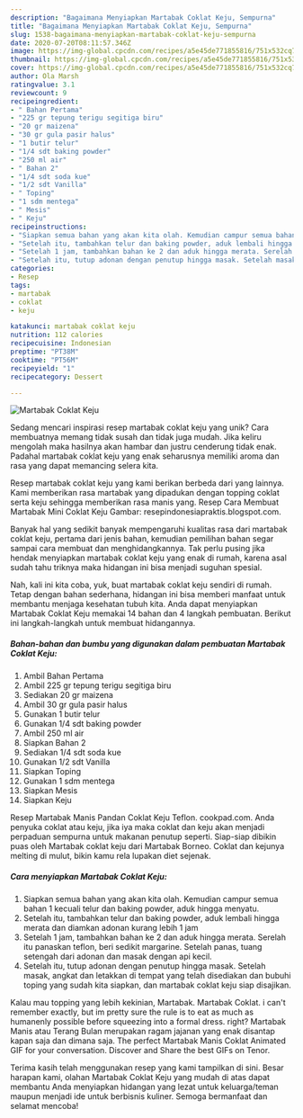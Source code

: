 ```yaml
---
description: "Bagaimana Menyiapkan Martabak Coklat Keju, Sempurna"
title: "Bagaimana Menyiapkan Martabak Coklat Keju, Sempurna"
slug: 1538-bagaimana-menyiapkan-martabak-coklat-keju-sempurna
date: 2020-07-20T08:11:57.346Z
image: https://img-global.cpcdn.com/recipes/a5e45de771855816/751x532cq70/martabak-coklat-keju-foto-resep-utama.jpg
thumbnail: https://img-global.cpcdn.com/recipes/a5e45de771855816/751x532cq70/martabak-coklat-keju-foto-resep-utama.jpg
cover: https://img-global.cpcdn.com/recipes/a5e45de771855816/751x532cq70/martabak-coklat-keju-foto-resep-utama.jpg
author: Ola Marsh
ratingvalue: 3.1
reviewcount: 9
recipeingredient:
- " Bahan Pertama"
- "225 gr tepung terigu segitiga biru"
- "20 gr maizena"
- "30 gr gula pasir halus"
- "1 butir telur"
- "1/4 sdt baking powder"
- "250 ml air"
- " Bahan 2"
- "1/4 sdt soda kue"
- "1/2 sdt Vanilla"
- " Toping"
- "1 sdm mentega"
- " Mesis"
- " Keju"
recipeinstructions:
- "Siapkan semua bahan yang akan kita olah. Kemudian campur semua bahan 1 kecuali telur dan baking powder, aduk hingga menyatu."
- "Setelah itu, tambahkan telur dan baking powder, aduk lembali hingga merata dan diamkan adonan kurang lebih 1 jam"
- "Setelah 1 jam, tambahkan bahan ke 2 dan aduk hingga merata. Serelah itu panaskan teflon, beri sedikit margarine. Setelah panas, tuang setengah dari adonan dan masak dengan api kecil."
- "Setelah itu, tutup adonan dengan penutup hingga masak. Setelah masak, angkat dan letakkan di tempat yang telah disediakan dan bubuhi toping yang sudah kita siapkan, dan martabak coklat keju siap disajikan."
categories:
- Resep
tags:
- martabak
- coklat
- keju

katakunci: martabak coklat keju 
nutrition: 112 calories
recipecuisine: Indonesian
preptime: "PT38M"
cooktime: "PT56M"
recipeyield: "1"
recipecategory: Dessert

---
```



![Martabak Coklat Keju](https://img-global.cpcdn.com/recipes/a5e45de771855816/751x532cq70/martabak-coklat-keju-foto-resep-utama.jpg)

Sedang mencari inspirasi resep martabak coklat keju yang unik? Cara membuatnya memang tidak susah dan tidak juga mudah. Jika keliru mengolah maka hasilnya akan hambar dan justru cenderung tidak enak. Padahal martabak coklat keju yang enak seharusnya memiliki aroma dan rasa yang dapat memancing selera kita.

Resep martabak coklat keju yang kami berikan berbeda dari yang lainnya. Kami memberikan rasa martabak yang dipadukan dengan topping coklat serta keju sehingga memberikan rasa manis yang. Resep Cara Membuat Martabak Mini Coklat Keju Gambar: resepindonesiapraktis.blogspot.com.

Banyak hal yang sedikit banyak mempengaruhi kualitas rasa dari martabak coklat keju, pertama dari jenis bahan, kemudian pemilihan bahan segar sampai cara membuat dan menghidangkannya. Tak perlu pusing jika hendak menyiapkan martabak coklat keju yang enak di rumah, karena asal sudah tahu triknya maka hidangan ini bisa menjadi suguhan spesial.


Nah, kali ini kita coba, yuk, buat martabak coklat keju sendiri di rumah. Tetap dengan bahan sederhana, hidangan ini bisa memberi manfaat untuk membantu menjaga kesehatan tubuh kita. Anda dapat menyiapkan Martabak Coklat Keju memakai 14 bahan dan 4 langkah pembuatan. Berikut ini langkah-langkah untuk membuat hidangannya.

<!--inarticleads1-->

##### Bahan-bahan dan bumbu yang digunakan dalam pembuatan Martabak Coklat Keju:

1. Ambil  Bahan Pertama
1. Ambil 225 gr tepung terigu segitiga biru
1. Sediakan 20 gr maizena
1. Ambil 30 gr gula pasir halus
1. Gunakan 1 butir telur
1. Gunakan 1/4 sdt baking powder
1. Ambil 250 ml air
1. Siapkan  Bahan 2
1. Sediakan 1/4 sdt soda kue
1. Gunakan 1/2 sdt Vanilla
1. Siapkan  Toping
1. Gunakan 1 sdm mentega
1. Siapkan  Mesis
1. Siapkan  Keju


Resep Martabak Manis Pandan Coklat Keju Teflon. cookpad.com. Anda penyuka coklat atau keju, jika iya maka coklat dan keju akan menjadi perpaduan sempurna untuk makanan penutup seperti. Siap-siap dibikin puas oleh Martabak coklat keju dari Martabak Borneo. Coklat dan kejunya melting di mulut, bikin kamu rela lupakan diet sejenak. 

<!--inarticleads2-->

##### Cara menyiapkan Martabak Coklat Keju:

1. Siapkan semua bahan yang akan kita olah. Kemudian campur semua bahan 1 kecuali telur dan baking powder, aduk hingga menyatu.
1. Setelah itu, tambahkan telur dan baking powder, aduk lembali hingga merata dan diamkan adonan kurang lebih 1 jam
1. Setelah 1 jam, tambahkan bahan ke 2 dan aduk hingga merata. Serelah itu panaskan teflon, beri sedikit margarine. Setelah panas, tuang setengah dari adonan dan masak dengan api kecil.
1. Setelah itu, tutup adonan dengan penutup hingga masak. Setelah masak, angkat dan letakkan di tempat yang telah disediakan dan bubuhi toping yang sudah kita siapkan, dan martabak coklat keju siap disajikan.


Kalau mau topping yang lebih kekinian, Martabak. Martabak Coklat. i can&#39;t remember exactly, but im pretty sure the rule is to eat as much as humanenly possible before squeezing into a formal dress. right? Martabak Manis atau Terang Bulan merupakan ragam jajanan yang enak disantap kapan saja dan dimana saja. The perfect Martabak Manis Coklat Animated GIF for your conversation. Discover and Share the best GIFs on Tenor. 

Terima kasih telah menggunakan resep yang kami tampilkan di sini. Besar harapan kami, olahan Martabak Coklat Keju yang mudah di atas dapat membantu Anda menyiapkan hidangan yang lezat untuk keluarga/teman maupun menjadi ide untuk berbisnis kuliner. Semoga bermanfaat dan selamat mencoba!

